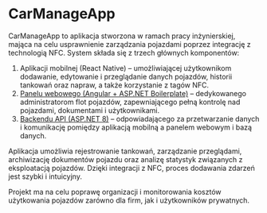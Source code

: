 # CarManageApp

CarManageApp to aplikacja stworzona w ramach pracy inżynierskiej, mająca na celu usprawnienie zarządzania pojazdami poprzez integrację z technologią NFC. System składa się z trzech głównych komponentów:

1. Aplikacji mobilnej (React Native) – umożliwiającej użytkownikom dodawanie, edytowanie i przeglądanie danych pojazdów, historii tankowań oraz napraw, a także korzystanie z tagów NFC.
2. [Panelu webowego (Angular + ASP.NET Boilerplate)](https://github.com/Mat55PL/CarManageSystem/tree/main/CarManagerPanel) – dedykowanego administratorom flot pojazdów, zapewniającego pełną kontrolę nad pojazdami, dokumentami i użytkownikami.
3. [Backendu API (ASP.NET 8)](https://github.com/Mat55PL/CarManageSystem/tree/main/API) – odpowiadającego za przetwarzanie danych i komunikację pomiędzy aplikacją mobilną a panelem webowym i bazą danych.

Aplikacja umożliwia rejestrowanie tankowań, zarządzanie przeglądami, archiwizację dokumentów pojazdu oraz analizę statystyk związanych z eksploatacją pojazdów. Dzięki integracji z NFC, proces dodawania zdarzeń jest szybki i intuicyjny.

Projekt ma na celu poprawę organizacji i monitorowania kosztów użytkowania pojazdów zarówno dla firm, jak i użytkowników prywatnych.
